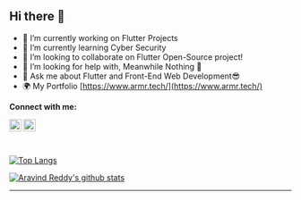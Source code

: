 ## Hi there 👋       

- 🔭 I’m currently working on Flutter Projects
- 🌱 I’m currently learning Cyber Security
- 👯 I’m looking to collaborate on Flutter Open-Source project!
- 🤔 I’m looking for help with, Meanwhile Nothing 🚀
- 💬 Ask me about Flutter and Front-End Web Development😎
- 🌍 My Portfolio [https://www.armr.tech/](https://www.armr.tech/)

**Connect with me:**

<!-- [<img align="left" alt="" width="22px" src="https://img.icons8.com/ultraviolet/22/000000/domain.png" />][website]
[<img align="left" alt="" width="22px" src="https://img.icons8.com/color/22/000000/youtube-play.png" />][youtube] -->
[<img align="left" alt="aravindreddy | Twitter" width="22px" src="https://img.icons8.com/fluent/22/000000/twitter.png" />][twitter]
[<img align="left" alt="aravindreddy mokireddy | LinkedIn" width="22px" src="https://img.icons8.com/color/22/000000/linkedin.png" />][linkedin]

<br />
<br />
<br />


[![Top Langs](https://github-readme-stats.vercel.app/api/top-langs/?username=aravindreddymokireddy&hide=javascript,objective-c&layout=compact&theme=dracula)]()

[![Aravind Reddy's github stats](https://github-readme-stats.vercel.app/api?username=aravindreddymokireddy&&show_icons=true&count_private=true&theme=dracula)]()

---


[twitter]: https://twitter.com/M_Aravindreddy
[linkedin]: https://linkedin.com/in/aravindreddy-m
[website]: https://armr.tech/

